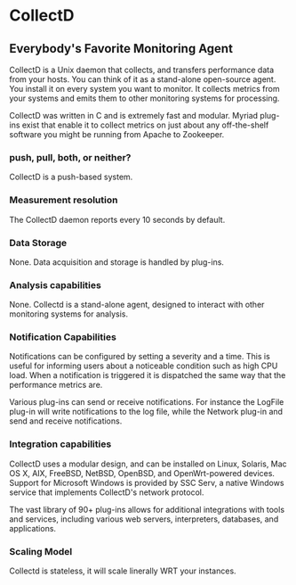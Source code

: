 # CollectD

## Everybody's Favorite Monitoring Agent

CollectD is a Unix daemon that collects, and transfers performance data from
your hosts. You can think of it as a stand-alone open-source agent. You install
it on every system you want to monitor. It collects metrics from your systems
and emits them to other monitoring systems for processing.

CollectD was written in C and is extremely fast and modular. Myriad plug-ins
exist that enable it to collect metrics on just about any off-the-shelf
software you might be running from Apache to Zookeeper. 

### push, pull, both, or neither?
CollectD is a push-based system.

### Measurement resolution
The CollectD daemon reports every 10 seconds by default.

### Data Storage
None. Data acquisition and storage is handled by plug-ins.

### Analysis capabilities
None. Collectd is a stand-alone agent, designed to interact with other
monitoring systems for analysis. 

### Notification Capabilities
Notifications can be configured by setting a severity and a time. This is
useful for informing users about a noticeable condition such as high CPU load.
When a notification is triggered it is dispatched the same way that the
performance metrics are.

Various plug-ins can send or receive notifications. For instance the LogFile
plug-in will write notifications to the log file, while the Network plug-in and
send and receive notifications.

### Integration capabilities
CollectD uses a modular design, and can be installed on Linux, Solaris, Mac OS
X, AIX, FreeBSD, NetBSD, OpenBSD, and OpenWrt-powered devices. Support for
Microsoft Windows is provided by SSC Serv, a native Windows service that
implements CollectD's network protocol.

The vast library of 90+ plug-ins allows for additional integrations with tools
and services, including various web servers, interpreters, databases, and
applications.

### Scaling Model
Collectd is stateless, it will scale linerally WRT your instances.
